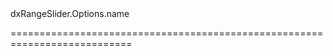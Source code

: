 <!--id-->dxRangeSlider.Options.name<!--/id-->
<!--merge--><!--/merge-->
<!--hidden--><!--/hidden-->
===========================================================================

